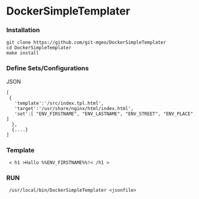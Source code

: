 # DockerSimpleTemplater

### Installation
```
git clone https://github.com/git-mgeo/DockerSimpleTemplater
cd DockerSimpleTemplater
make install
```


### Define Sets/Configurations
JSON
```
[
 {
   'template':'/src/index.tpl.html',
   'target':'/usr/share/nginx/html/index.html',
   'set':[ "ENV_FIRSTNAME", "ENV_LASTNAME", "ENV_STREET", "ENV_PLACE" ]
  },
  {....}
]
```

### Template
```
 < h1 >Hallo %%ENV_FIRSTNAME%%!< /h1 >
```

### RUN
```
 /usr/local/bin/DockerSimpleTemplater <jsonfile>
```


